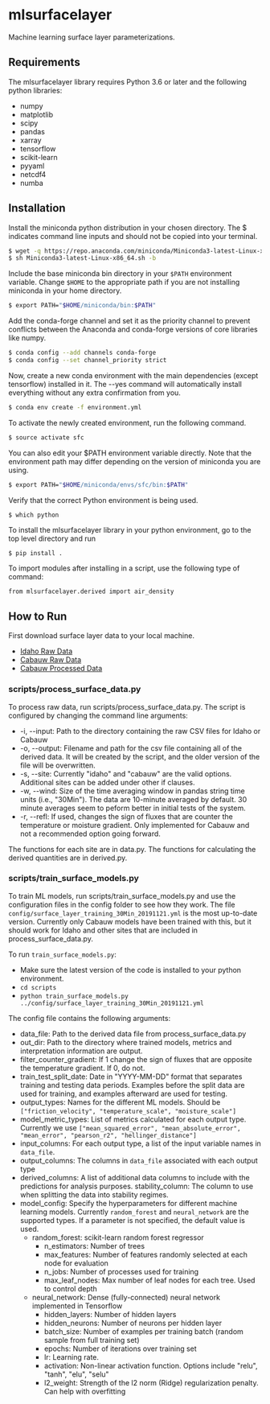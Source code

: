 # mlsurfacelayer
Machine learning surface layer parameterizations.

## Requirements
The mlsurfacelayer library requires Python 3.6 or later 
and the following python libraries:
* numpy
* matplotlib
* scipy
* pandas
* xarray
* tensorflow
* scikit-learn
* pyyaml
* netcdf4
* numba


## Installation
Install the miniconda python distribution in your chosen directory.
The $ indicates command line inputs and should not be copied into your terminal. 
```bash
$ wget -q https://repo.anaconda.com/miniconda/Miniconda3-latest-Linux-x86_64.sh
$ sh Miniconda3-latest-Linux-x86_64.sh -b
```
Include the base miniconda bin directory in your `$PATH` environment variable. Change `$HOME` to the
appropriate path if you are not installing miniconda in your home directory.
```bash
$ export PATH="$HOME/miniconda/bin:$PATH"
```
Add the conda-forge channel and set it as the priority channel to prevent conflicts between the Anaconda
and conda-forge versions of core libraries like numpy.
```bash
$ conda config --add channels conda-forge
$ conda config --set channel_priority strict
```
Now, create a new conda environment with the main dependencies (except tensorflow) installed in it.
The --yes command will automatically install everything without any extra confirmation from you.
```bash
$ conda env create -f environment.yml
```
To activate the newly created environment, run the following command.
```bash
$ source activate sfc
```
You can also edit your $PATH environment variable directly. Note that the environment path may
differ depending on the version of miniconda you are using.
```bash
$ export PATH="$HOME/miniconda/envs/sfc/bin:$PATH"
```
Verify that the correct Python environment is being used.
```bash
$ which python
```

To install the mlsurfacelayer library in your python environment, go to the
top level directory and run 

`$ pip install .`

To import modules after installing in a script, use the following type of command:

`from mlsurfacelayer.derived import air_density`

## How to Run
First download surface layer data to your local machine.
* [Idaho Raw Data](https://drive.google.com/open?id=1BLHVgtWdY_H7230QwabeUv0xNJX59xyd)
* [Cabauw Raw Data](https://drive.google.com/open?id=10x4VeF3yJmyWv5LV8kkNJ5vbkxME4fJc)
* [Cabauw Processed Data](https://drive.google.com/open?id=1AXdpqMcRmQsbzSASyD1yb7wLqT1rBQxQ)

### scripts/process_surface_data.py
To process raw data, run scripts/process_surface_data.py. The script is configured by changing the command
line arguments:
* -i, --input: Path to the directory containing the raw CSV files for Idaho or Cabauw
* -o, --output: Filename and path for the csv file containing all of the derived data. It will be created
by the script, and the older version of the file will be overwritten.
* -s, --site: Currently "idaho" and "cabauw" are the valid options. Additional sites can be added
under other if clauses.
* -w, --wind: Size of the time averaging window in pandas string time units (i.e., "30Min"). The data are 10-minute averaged by default.
30 minute averages seem to peform better in initial tests of the system.
* -r, --refl: If used, changes the sign of fluxes that are counter the temperature or moisture gradient. 
Only implemented for Cabauw and not a recommended option going forward.

The functions for each site are in data.py. The functions for calculating the derived quantities are in derived.py. 

### scripts/train_surface_models.py
To train ML models, run scripts/train_surface_models.py and use the configuration files in the 
config folder to see how they work.  The file `config/surface_layer_training_30Min_20191121.yml` is the most
up-to-date version. Currently only Cabauw models have been trained with this, but it should work for Idaho and 
other sites that are included in process_surface_data.py.

To run `train_surface_models.py`:
* Make sure the latest version of the code is installed to your python environment.
* `cd scripts`
* `python train_surface_models.py ../config/surface_layer_training_30Min_20191121.yml`

The config file contains the following arguments:
* data_file: Path to the derived data file from process_surface_data.py
* out_dir: Path to the directory where trained models, metrics and interpretation information are output.
* filter_counter_gradient: If 1 change the sign of fluxes that are opposite the temperature gradient. If 0, do not. 
* train_test_split_date: Date in "YYYY-MM-DD" format that separates training and testing data periods. 
Examples before the split data are used for training, and examples afterward are used for testing.
* output_types: Names for the different ML models. Should be `["friction_velocity", "temperature_scale", "moisture_scale"]`
* model_metric_types: List of metrics calculated for each output type. Currently we use
`["mean_squared_error", "mean_absolute_error", "mean_error", "pearson_r2", "hellinger_distance"]`
* input_columns: For each output type, a list of the input variable names in `data_file`.
* output_columns: The columns in `data_file` associated with each output type
* derived_columns: A list of additional data columns to include with the predictions for analysis purposes.
stability_column: The column to use when splitting the data into stability regimes.
* model_config: Specify the hyperparameters for different machine learning models. Currently `random_forest` and `neural_network` 
    are the supported types. If a parameter is not specified, the default value is used.
  * random_forest: scikit-learn random forest regressor
    * n_estimators: Number of trees
    * max_features: Number of features randomly selected at each node for evaluation
    * n_jobs: Number of processes used for training
    * max_leaf_nodes: Max number of leaf nodes for each tree. Used to control depth
  * neural_network: Dense (fully-connected) neural network implemented in Tensorflow
    * hidden_layers: Number of hidden layers
    * hidden_neurons: Number of neurons per hidden layer
    * batch_size: Number of examples per training batch (random sample from full training set)
    * epochs: Number of iterations over training set
    * lr: Learning rate.
    * activation: Non-linear activation function. Options include "relu", "tanh", "elu", "selu"
    * l2_weight: Strength of the l2 norm (Ridge) regularization penalty. Can help with overfitting

